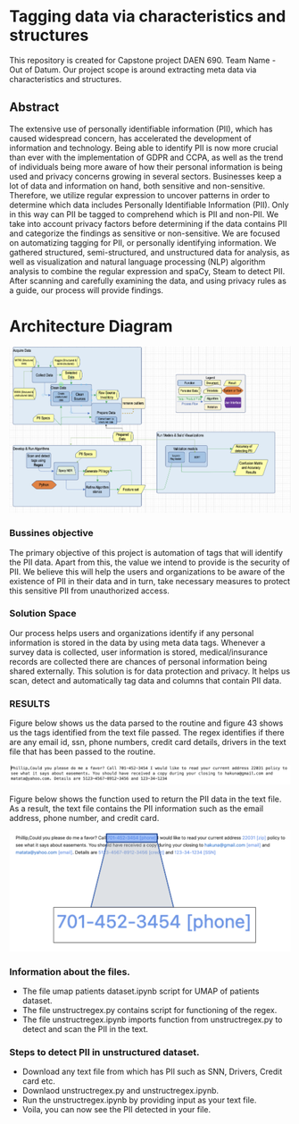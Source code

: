 
# Tagging data via characteristics and structures

This repository is created for Capstone project DAEN 690. Team Name - Out of Datum. Our project scope is around extracting meta data via characteristics and structures.

## Abstract

The extensive use of personally identifiable information (PII), which has caused widespread concern, has accelerated the development of information and technology. Being able to identify PII is now more crucial than ever with the implementation of GDPR and CCPA, as well as the trend of individuals being more aware of how their personal information is being used and privacy concerns growing in several sectors. Businesses keep a lot of data and information on hand, both sensitive and non-sensitive. Therefore, we utilize regular expression to uncover patterns in order to determine which data includes Personally Identifiable Information (PII). Only in this way can PII be tagged to comprehend which is PII and non-PII. We take into account privacy factors before determining if the data contains PII and categorize the findings as sensitive or non-sensitive. We are focused on automatizing tagging for PII, or personally identifying information. We gathered structured, semi-structured, and unstructured data for analysis, as well as visualization and natural language processing (NLP) algorithm analysis to combine the regular expression and spaCy, Steam to detect PII. After scanning and carefully examining the data, and using privacy rules as a guide, our process will provide findings.


# Architecture Diagram

![Alt text](images/schematic.png?raw=true "Title")


### Bussines objective

The primary objective of this project is automation of tags that will identify the PII data. Apart from this, the value we intend to provide is the security of PII. We believe this will help the users and organizations to be aware of the existence of PII in their data and in turn, take necessary measures to protect this sensitive PII from unauthorized access.


### Solution Space

Our process helps users and organizations identify if any personal information is stored in the data by using meta data tags. Whenever a survey data is collected, user information is stored, medical/insurance records are collected there are chances of personal information being shared externally. This solution is for data protection and privacy. It helps us scan, detect and automatically tag data and columns that contain PII data.


### RESULTS 

Figure below shows us the data parsed to the routine and figure 43 shows us the tags identified from the text file passed. The regex identifies if there are any email id, ssn, phone numbers, credit card details, drivers in the text file that has been passed to the routine.

![Alt text](images/input.png?raw=true "Title")

Figure below  shows the function used to return the PII data in the text file. As a result, the text file contains the PII information such as the email address, phone number, and credit card.

![Alt text](images/output.png?raw=true "Title")


### Information about the files.

- The file umap patients dataset.ipynb script for UMAP of patients dataset.
- The file unstructregex.py contains script for functioning of the regex.
- The file  unstructregex.ipynb imports function from unstructregex.py to detect and scan the PII in the text.

### Steps to detect PII in unstructured dataset.

- Download any text file from which has PII such as SNN, Drivers, Credit card etc. 
- Downlaod unstructregex.py and unstructregex.ipynb. 
- Run the unstructregex.ipynb by providing input as your text file. 
- Voila, you can now see the PII detected in your file. 
